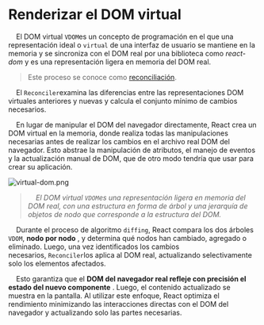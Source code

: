 # Renderizar el DOM virtual

    El DOM virtual `VDOM`es un concepto de programación en el que una representación ideal o `virtual` de una interfaz de usuario se mantiene en la memoria y se sincroniza con el DOM real por una biblioteca como *react-dom* y es una representación ligera en memoria del DOM real. 

> Este proceso se conoce como [reconciliación](https://legacy.reactjs.org/docs/reconciliation.html).

    El `Reconciler`examina las diferencias entre las representaciones DOM virtuales anteriores y nuevas y calcula el conjunto mínimo de cambios necesarios.

    En lugar de manipular el DOM del navegador directamente, React crea un DOM virtual en la memoria, donde realiza todas las manipulaciones necesarias antes de realizar los cambios en el archivo real DOM del navegador. Esto abstrae la manipulación de atributos, el manejo de eventos y la actualización manual de DOM, que de otro modo tendría que usar para crear su aplicación.

![virtual-dom.png](file://home/jaime/MyProjects/ProjectManagement/dodo/docs/assets/virtual-dom.png)

>     *El DOM virtual `VDOM`es una representación ligera en memoria del DOM real, con una estructura en forma de árbol y una jerarquía de objetos de nodo que corresponde a la estructura del DOM.* 

    Durante el proceso de algoritmo `diffing`, React compara los dos árboles `VDOM`, **nodo por nodo** , y determina qué nodos han cambiado, agregado o eliminado. Luego, una vez identificados los cambios necesarios, `Reconciler`los aplica al DOM real, actualizando selectivamente solo los elementos afectados.

    Esto garantiza que el **DOM del navegador real refleje con precisión el estado del nuevo componente** . Luego, el contenido actualizado se muestra en la pantalla. Al utilizar este enfoque, React optimiza el rendimiento minimizando las interacciones directas con el DOM del navegador y actualizando solo las partes necesarias.


